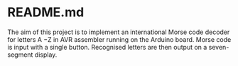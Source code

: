 # README.md

The aim of this project is to implement an international Morse code decoder for letters A −Z in AVR assembler running on the Arduino board. 
Morse code is input with a single button. Recognised letters are then output on a seven-segment display.
